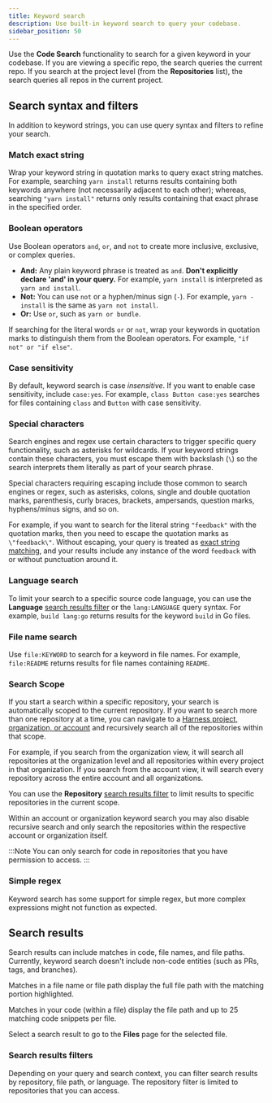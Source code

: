 ```yaml
---
title: Keyword search
description: Use built-in keyword search to query your codebase.
sidebar_position: 50
---
```


Use the **Code Search** functionality to search for a given keyword in your codebase. If you are viewing a specific repo, the search queries the current repo. If you search at the project level (from the **Repositories** list), the search queries all repos in the current project.

## Search syntax and filters

In addition to keyword strings, you can use query syntax and filters to refine your search.

### Match exact string

Wrap your keyword string in quotation marks to query exact string matches. For example, searching `yarn install` returns results containing both keywords anywhere (not necessarily adjacent to each other); whereas, searching `"yarn install"` returns only results containing that exact phrase in the specified order.

### Boolean operators

Use Boolean operators `and`, `or`, and `not` to create more inclusive, exclusive, or complex queries.

* **And:** Any plain keyword phrase is treated as `and`. **Don't explicitly declare 'and' in your query.** For example, `yarn install` is interpreted as `yarn and install`.
* **Not:** You can use `not` or a hyphen/minus sign (`-`). For example, `yarn -install` is the same as `yarn not install`.
* **Or:** Use `or`, such as `yarn or bundle`.

If searching for the literal words `or` or `not`, wrap your keywords in quotation marks to distinguish them from the Boolean operators. For example, `"if not" or "if else"`.

### Case sensitivity

By default, keyword search is case *insensitive*. If you want to enable case sensitivity, include `case:yes`. For example, `class Button case:yes` searches for files containing `class` and `Button` with case sensitivity.

### Special characters

Search engines and regex use certain characters to trigger specific query functionality, such as asterisks for wildcards. If your keyword strings contain these characters, you must escape them with backslash (`\`) so the search interprets them literally as part of your search phrase.

Special characters requiring escaping include those common to search engines or regex, such as asterisks, colons, single and double quotation marks, parenthesis, curly braces, brackets, ampersands, question marks, hyphens/minus signs, and so on.

For example, if you want to search for the literal string `"feedback"` with the quotation marks, then you need to escape the quotation marks as `\"feedback\"`. Without escaping, your query is treated as [exact string matching](#match-exact-string), and your results include any instance of the word `feedback` with or without punctuation around it.

### Language search

To limit your search to a specific source code language, you can use the **Language** [search results filter](#search-results-filters) or the `lang:LANGUAGE` query syntax. For example, `build lang:go` returns results for the keyword `build` in Go files.

### File name search

Use `file:KEYWORD` to search for a keyword in file names. For example, `file:README` returns results for file names containing `README`.

### Search Scope

If you start a search within a specific repository, your search is automatically scoped to the current repository. If you want to search more than one repository at a time, you can navigate to a [Harness project, organization, or account](/docs/platform/get-started/key-concepts.md) and recursively search all of the repositories within that scope.

For example, if you search from the organization view, it will search all repositories at the organization level and all repositories within every project in that organization. If you search from the account view, it will search every repository across the entire account and all organizations.

You can use the **Repository** [search results filter](#search-results-filters) to limit results to specific repositories in the current scope.

Within an account or organization keyword search you may also disable recursive search and only search the repositories within the respective account or organization itself.  

:::Note
You can only search for code in repositories that you have permission to access.
:::

### Simple regex

Keyword search has some support for simple regex, but more complex expressions might not function as expected.

## Search results

Search results can include matches in code, file names, and file paths. Currently, keyword search doesn't include non-code entities (such as PRs, tags, and branches).

Matches in a file name or file path display the full file path with the matching portion highlighted.

Matches in your code (within a file) display the file path and up to 25 matching code snippets per file.

Select a search result to go to the **Files** page for the selected file.

### Search results filters

Depending on your query and search context, you can filter search results by repository, file path, or language. The repository filter is limited to repositories that you can access.
